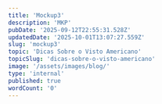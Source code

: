 ```yaml
---
title: 'Mockup3'
description: 'MKP'
pubDate: '2025-09-12T22:55:31.528Z'
updatedDate: '2025-10-01T13:07:27.559Z'
slug: 'mockup3'
topic: 'Dicas Sobre o Visto Americano'
topicSlug: 'dicas-sobre-o-visto-americano'
image: '/assets/images/blog/'
type: 'internal'
published: true
wordCount: '0'
---
```

